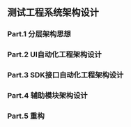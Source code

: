 ## 测试工程系统架构设计


### Part.1 分层架构思想


### Part.2 UI自动化工程架构设计


### Part.3 SDK接口自动化工程架构设计


### Part.4 辅助模块架构设计


### Part.5 重构
